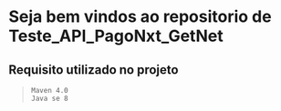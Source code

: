 # Seja bem vindos ao repositorio de Teste_API_PagoNxt_GetNet

## Requisito utilizado no projeto
>```
>Maven 4.0
>Java se 8
>```




